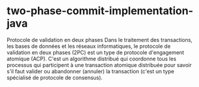 # two-phase-commit-implementation-java
Protocole de validation en deux phases Dans le traitement des transactions, les bases de données et les réseaux informatiques, le protocole de validation en deux phases (2PC) est un type de protocole d'engagement atomique (ACP). C'est un algorithme distribué qui coordonne tous les processus qui participent à une transaction atomique distribuée pour savoir s'il faut valider ou abandonner (annuler) la transaction (c'est un type spécialisé de protocole de consensus).
